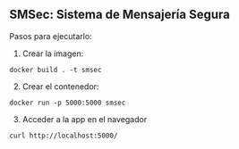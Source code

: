 SMSec: Sistema de Mensajería Segura
---


Pasos para ejecutarlo:

1. Crear la imagen:

```docker build . -t smsec```

2. Crear el contenedor:

```docker run -p 5000:5000 smsec```

3. Acceder a la app en el navegador

```curl http://localhost:5000/```

